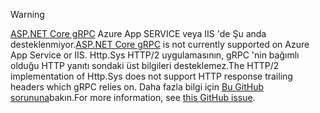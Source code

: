 > [!WARNING]
> <span data-ttu-id="820bd-101">[ASP.NET Core gRPC](xref:grpc/index) Azure App SERVICE veya IIS 'de Şu anda desteklenmiyor.</span><span class="sxs-lookup"><span data-stu-id="820bd-101">[ASP.NET Core gRPC](xref:grpc/index) is not currently supported on Azure App Service or IIS.</span></span> <span data-ttu-id="820bd-102">Http.Sys HTTP/2 uygulamasının, gRPC 'nin bağımlı olduğu HTTP yanıtı sondaki üst bilgileri desteklemez.</span><span class="sxs-lookup"><span data-stu-id="820bd-102">The HTTP/2 implementation of Http.Sys does not support HTTP response trailing headers which gRPC relies on.</span></span> <span data-ttu-id="820bd-103">Daha fazla bilgi için [Bu GitHub sorununa](https://github.com/dotnet/AspNetCore/issues/9020)bakın.</span><span class="sxs-lookup"><span data-stu-id="820bd-103">For more information, see [this GitHub issue](https://github.com/dotnet/AspNetCore/issues/9020).</span></span>

